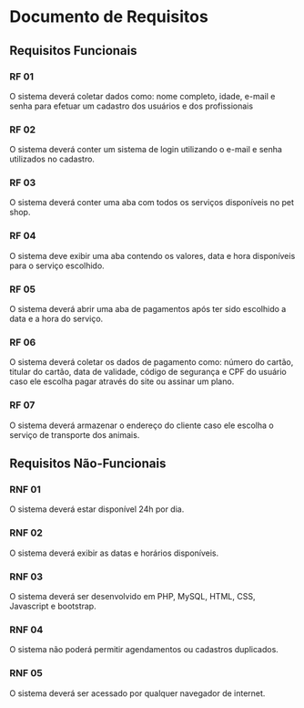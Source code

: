# Documento de Requisitos

## Requisitos Funcionais

### RF 01

O sistema deverá coletar dados como: nome completo, idade, e-mail e senha para efetuar um cadastro dos usuários e dos profissionais

### RF 02

O sistema deverá conter um sistema de login utilizando o e-mail e senha utilizados no cadastro.

### RF 03 

O sistema deverá conter uma aba com todos os serviços disponíveis no pet shop.

### RF 04

O sistema deve exibir uma aba contendo os valores, data e hora disponíveis para o serviço escolhido.

### RF 05 

O sistema deverá abrir uma aba de pagamentos após ter sido escolhido a data e a hora do serviço.

### RF 06 

O sistema deverá coletar os dados de pagamento como: número do cartão, titular do cartão, data de validade, código de segurança e CPF do usuário caso ele escolha pagar através do site ou assinar um plano.

### RF 07

O sistema deverá armazenar o endereço do cliente caso ele escolha o serviço de transporte dos animais.


## Requisitos Não-Funcionais

### RNF 01

O sistema deverá estar disponível 24h por dia.

### RNF 02

O sistema deverá exibir as datas e horários disponíveis.

### RNF 03 

O sistema deverá ser desenvolvido em PHP, MySQL, HTML, CSS, Javascript e bootstrap.

### RNF 04 

O sistema não poderá permitir agendamentos ou cadastros duplicados.

### RNF 05 

O sistema deverá ser acessado por qualquer navegador de internet.
